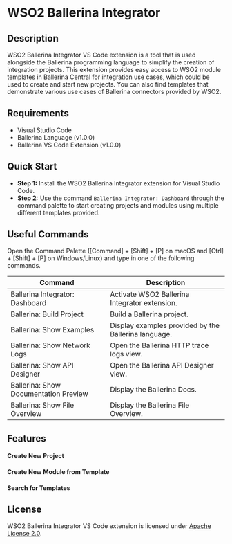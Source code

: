 # WSO2 Ballerina Integrator
## Description
WSO2 Ballerina Integrator VS Code extension is a tool that is used alongside the Ballerina programming language to simplify the creation of integration projects. This extension provides easy access to WSO2 module templates in Ballerina Central for integration use cases, which could be used to create and start new projects. You can also find templates that demonstrate various use cases of Ballerina connectors provided by WSO2.

## Requirements
  - Visual Studio Code
  - Ballerina Language (v1.0.0)
  - Ballerina VS Code Extension (v1.0.0)

## Quick Start
- **Step 1:** Install the WSO2 Ballerina Integrator extension for Visual Studio Code.
- **Step 2:** Use the command `Ballerina Integrator: Dashboard` through the command palette to start creating projects and modules using multiple different templates provided.

## Useful Commands
Open the Command Palette ([Command] + [Shift] + [P] on macOS and [Ctrl] + [Shift] + [P] on Windows/Linux) and type in one of the following commands.

| Command  | Description |
| ------------- | ------------- |
| Ballerina Integrator: Dashboard |  Activate WSO2 Ballerina Integrator extension.|
| Ballerina: Build Project  | Build a Ballerina project.  |
| Ballerina: Show Examples  | Display examples provided by the Ballerina language. |
| Ballerina: Show Network Logs  | Open the Ballerina HTTP trace logs view. |
| Ballerina: Show API Designer   | Open the Ballerina API Designer view.  |
| Ballerina: Show Documentation Preview  | Display the Ballerina Docs.  |
| Ballerina: Show File Overview   | Display the Ballerina File Overview.  | |

## Features
#### Create New Project
#### Create New Module from Template
#### Search for Templates

## License
WSO2 Ballerina Integrator VS Code extension is licensed under [Apache License 2.0](https://github.com/wso2/ballerina-integrator/blob/master/LICENSE).
